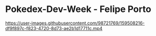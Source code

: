 # Pokedex-Dev-Week - Felipe Porto

https://user-images.githubusercontent.com/98721769/159508216-df9f897c-f823-4720-8d73-ae2b1d17711c.mp4

